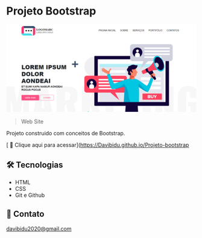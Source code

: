 # Projeto Bootstrap

![preview](./preview.png)

> Web Site

Projeto construido com conceitos de Bootstrap.  

[ 🔗 Clique aqui para acessar](https://Davibidu.github.io/Projeto-bootstrap

## 🛠 Tecnologias 
- HTML
- CSS
- Git e Github

## 📱 Contato 
davibidu2020@gmail.com
